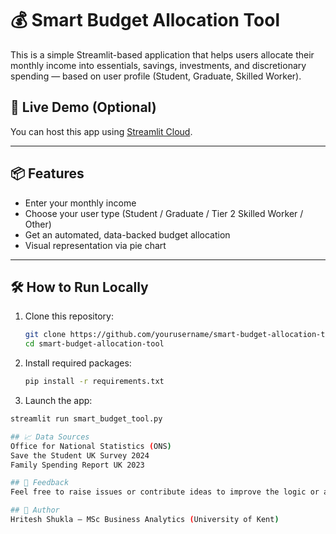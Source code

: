 # 💰 Smart Budget Allocation Tool

This is a simple Streamlit-based application that helps users allocate their monthly income into essentials, savings, investments, and discretionary spending — based on user profile (Student, Graduate, Skilled Worker).

## 🚀 Live Demo (Optional)
You can host this app using [Streamlit Cloud](https://streamlit.io/cloud).

---

## 📦 Features

- Enter your monthly income
- Choose your user type (Student / Graduate / Tier 2 Skilled Worker / Other)
- Get an automated, data-backed budget allocation
- Visual representation via pie chart

---

## 🛠 How to Run Locally

1. Clone this repository:
   ```bash
   git clone https://github.com/yourusername/smart-budget-allocation-tool.git
   cd smart-budget-allocation-tool

2. Install required packages:
   ```bash
   pip install -r requirements.txt

4. Launch the app:
```bash
streamlit run smart_budget_tool.py

## 📈 Data Sources
Office for National Statistics (ONS)
Save the Student UK Survey 2024
Family Spending Report UK 2023

## 📩 Feedback
Feel free to raise issues or contribute ideas to improve the logic or add features.

## 🧠 Author
Hritesh Shukla – MSc Business Analytics (University of Kent)
